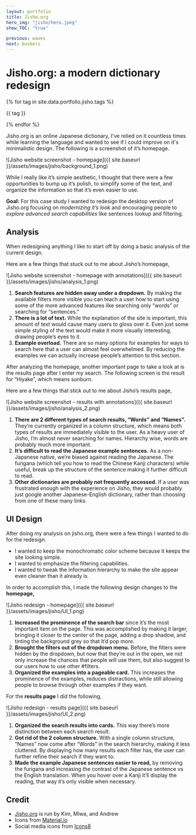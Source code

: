 ```yaml
---
layout: portfolio
title: Jisho.org
hero_img: "jisho/hero.jpeg"
show_TOC: "true"

previous: waves
next: buskers
---
```



Jisho.org: a modern dictionary redesign
=======================================

<div class="flex flex-row flex-wrap gap-2 mt-4 text-sm font-serif ">
    {% for tag in site.data.portfolio.jisho.tags %}
        <p class="text-electric_purple bg-robin_gray rounded-sm px-2">{{ tag }}</p>
    {% endfor %}
</div> 

Jisho.org is an online Japanese dictionary, I've relied on it countless times while learning the language and wanted to see if I could improve on it's minimalistic design. The following is a screenshot of it’s homepage.


![Jisho website screenshot - homepage]({{ site.baseurl }}/assets/images/jisho/background_1.png)

While I really like it’s simple aesthetic, I thought that there were a few opportunities to bump up it’s polish, to simplify some of the text, and organize the information so that it’s even easier to use.

**Goal:** For this case study I wanted to redesign the desktop version of Jisho.org focusing on _modernizing it’s look_ and encouraging people to _explore advanced search capabilities_ like sentences lookup and filtering.

Analysis
--------

When redesigning anything I like to start off by doing a basic analysis of the current design.

Here are a few things that stuck out to me about Jisho’s homepage,

![Jisho website screenshot - homepage with annotations]({{ site.baseurl }}/assets/images/jisho/analysis_1.png)

1.  **Search features are hidden away under a dropdown.** By making the available filters more visible you can teach a user how to start using some of the more advanced features like searching only “words” or searching for “sentences.”
2.  **There is a lot of text.** While the explanation of the site is important, this amount of text would cause many users to gloss over it. Even just some simple styling of the text would make it more visually interesting, drawing people’s eyes to it.
3.  **Example overload.** There are so many options for examples for ways to search here that a user can almost feel overwhelmed. By reducing the examples we can actually increase people’s attention to this section.

After analyzing the homepage, another important page to take a look at is the results page after I enter my search. The following screen is the result for “Hiyake”, which means sunburn.

Here are a few things that stick out to me about Jisho’s results page,

![Jisho website screenshot - results with annotations]({{ site.baseurl }}/assets/images/jisho/analysis_2.png)

1.  **There are 2 different types of search results, “Words” and “Names”.** They’re currently organized in a column structure, which means both types of results are immediately visible to the user. As a heavy user of Jisho, I’m almost never searching for names. Hierarchy wise, words are probably much more important.
2.  **It’s difficult to read the Japanese example sentences.** As a non-Japanese native, we’re biased against reading the Japanese. The furigana (which tell you how to read the Chinese Kanji characters) while useful, break up the structure of the sentence making it further difficult to read.
3.  **Other dictionaries are probably not frequently accessed.** If a user was frustrated enough with the experience on Jisho, they would probably just google another Japanese-English dictionary, rather than choosing from one of these many links.

UI Design
---------

After doing my analysis on jisho.org, there were a few things I wanted to do for the redesign.

*   I wanted to keep the monochromatic color scheme because it keeps the site looking simple.
*   I wanted to emphasize the filtering capabilities.
*   I wanted to tweak the information hierarchy to make the site appear even cleaner than it already is.

In order to accomplish this, I made the following design changes to the **homepage,**

![Jisho redesign - homepage]({{ site.baseurl }}/assets/images/jisho/UI_1.png)

1.  **Increased the prominence of the search bar** since it’s the most important item on the page. This was accomplished by making it larger, bringing it closer to the center of the page, adding a drop shadow, and tinting the background grey so that it’d pop more.
2.  **Brought the filters out of the dropdown menu.** Before, the filters were hidden by the dropdown, but now that they’re out in the open, we not only increase the chances that people will use them, but also suggest to our users how to use other #filters.
3.  **Organized the examples into a pageable card.** This increases the prominence of the examples, reduces distractions, while still allowing people to browse through other examples if they want.

For the **results page** I did the following,

![Jisho redesign - results page]({{ site.baseurl }}/assets/images/jisho/UI_2.png)

1.  **Organized the search results into cards.** This way there’s more distinction between each search result.
2.  **Got rid of the 2 column structure.** With a single column structure, “Names” now come after “Words” in the search hierarchy, making it less cluttered. By displaying how many results each filter has, the user can further refine their search if they want to.
3.  **Made the example Japanese sentences easier to read,** by removing the furigana and increasing the contrast of the Japanese sentence vs the English translation. When you hover over a Kanji it’ll display the reading, that way it’s only visible when necessary.

## Credit

*   [Jisho.org](https://jisho.org/) is run by Kim, Miwa, and Andrew
*   Icons from [Material.io](https://material.io/)
*   Social media icons from [Icons8](https://icons8.com/)